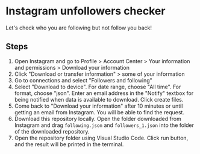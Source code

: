 # Instagram unfollowers checker
Let's check who you are following but not follow you back!

## Steps
1. Open Instagram and go to Profile > Account Center > Your information and permissions > Download your information
2. Click "Download or transfer information" > some of your information
3. Go to connections and select "Followers and following"
4. Select "Download to device". For date range, choose "All time". For format, choose "json". Enter an email address in the "Notify" textbox for being notified when data is available to download. Click create files.
5. Come back to "Download your information" after 10 minutes or until getting an email from Instagram. You will be able to find the request.
6. Download this repository locally. Open the folder downloaded from Instagram and drag `following.json` and `followers_1.json` into the folder of the downloaded repository.
7. Open the repository folder using Visual Studio Code. Click run button, and the result will be printed in the terminal.